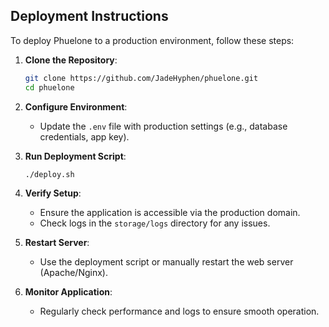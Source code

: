 ## Deployment Instructions

To deploy Phuelone to a production environment, follow these steps:

1. **Clone the Repository**:
   ```bash
   git clone https://github.com/JadeHyphen/phuelone.git
   cd phuelone
   ```

2. **Configure Environment**:
   - Update the `.env` file with production settings (e.g., database credentials, app key).

3. **Run Deployment Script**:
   ```bash
   ./deploy.sh
   ```

4. **Verify Setup**:
   - Ensure the application is accessible via the production domain.
   - Check logs in the `storage/logs` directory for any issues.

5. **Restart Server**:
   - Use the deployment script or manually restart the web server (Apache/Nginx).

6. **Monitor Application**:
   - Regularly check performance and logs to ensure smooth operation.